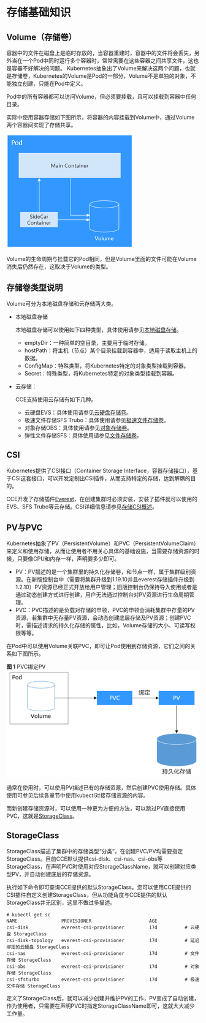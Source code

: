 # 存储基础知识<a name="cce_01_0307"></a>

## Volume（存储卷）<a name="section5296105719142"></a>

容器中的文件在磁盘上是临时存放的，当容器重建时，容器中的文件将会丢失，另外当在一个Pod中同时运行多个容器时，常常需要在这些容器之间共享文件，这也是容器不好解决的问题。 Kubernetes抽象出了Volume来解决这两个问题，也就是存储卷，Kubernetes的Volume是Pod的一部分，Volume不是单独的对象，不能独立创建，只能在Pod中定义。

Pod中的所有容器都可以访问Volume，但必须要挂载，且可以挂载到容器中任何目录。

实际中使用容器存储如下图所示，将容器的内容挂载到Volume中，通过Volume两个容器间实现了存储共享。

![](figures/zh-cn_image_0000001163591699.png)

Volume的生命周期与挂载它的Pod相同，但是Volume里面的文件可能在Volume消失后仍然存在，这取决于Volume的类型。

## 存储卷类型说明<a name="section16559121287"></a>

Volume可分为本地磁盘存储和云存储两大类。

-   本地磁盘存储

    本地磁盘存储可以使用如下四种类型，具体使用请参见[本地磁盘存储](本地磁盘存储.md)。

    -   emptyDir：一种简单的空目录，主要用于临时存储。
    -   hostPath：将主机（节点）某个目录挂载到容器中，适用于读取主机上的数据。
    -   ConfigMap：特殊类型，将Kubernetes特定的对象类型挂载到容器。
    -   Secret：特殊类型，将Kubernetes特定的对象类型挂载到容器。

-   云存储：

    CCE支持使用云存储有如下几种。

    -   云硬盘EVS：具体使用请参见[云硬盘存储卷](云硬盘存储卷.md)。
    -   极速文件存储SFS Trubo：具体使用请参见[极速文件存储卷](极速文件存储卷.md)。
    -   对象存储OBS：具体使用请参见[对象存储卷](对象存储卷.md)。
    -   弹性文件存储SFS：具体使用请参见[文件存储卷](文件存储卷.md)。


## CSI<a name="section187922219447"></a>

Kubernetes提供了CSI接口（Container Storage Interface，容器存储接口），基于CSI这套接口，可以开发定制出CSI插件，从而支持特定的存储，达到解耦的目的。

CCE开发了存储插件[Everest](Everest（系统资源插件-必装）.md)，在创建集群时必须安装，安装了插件就可以使用的EVS、SFS Trubo等云存储。CSI详细信息请参见[存储CSI概述](存储CSI概述.md)。

## PV与PVC<a name="section1181185971610"></a>

Kubernetes抽象了PV（PersistentVolume）和PVC（PersistentVolumeClaim）来定义和使用存储，从而让使用者不用关心具体的基础设施，当需要存储资源的时候，只要像CPU和内存一样，声明要多少即可。

-   PV：PV描述的是一个集群里的持久化存储卷，和节点一样，属于集群级别资源。在新版控制台中（需要将集群升级到1.19.10并且everest存储插件升级到1.2.10）PV资源已经正式开放给用户管理；旧版控制台仍保持导入使用或者是通过动态创建方式进行创建，用户无法通过控制台对PV资源进行生命周期管理。
-   PVC：PVC描述的是负载对存储的申领，PVC的申领会消耗集群中存量的PV资源，若集群中无存量PV资源，会动态创建底层存储及PV资源；创建PVC时，需描述请求的持久化存储的属性，比如，Volume存储的大小、可读写权限等等。

在Pod中可以使用Volume关联PVC，即可让Pod使用到存储资源，它们之间的关系如下图所示。

**图 1**  PVC绑定PV<a name="fig149881117222"></a>  
![](figures/PVC绑定PV.png "PVC绑定PV")

通常在使用时，可以使用PV描述已有的存储资源，然后创建PVC使用存储。具体使用可参见后续各章节中使用kubectl对接存储资源的内容。

而新创建存储资源时，可以使用一种更为方便的方法，可以跳过PV直接使用PVC，这就是[StorageClass](#section19926174743310)。

## StorageClass<a name="section19926174743310"></a>

StorageClass描述了集群中的存储类型“分类”，在创建PVC/PV均需要指定StorageClass。目前CCE默认提供csi-disk、csi-nas、csi-obs等StorageClass，在声明PVC时使用对应StorageClassName，就可以创建对应类型PV，并自动创建底层的存储资源。

执行如下命令即可查询CCE提供的默认StorageClass。您可以使用CCE提供的CSI插件自定义创建StorageClass，但从功能角度与CCE提供的默认StorageClass并无区别，这里不做过多描述。

```
# kubectl get sc
NAME                PROVISIONER                     AGE
csi-disk            everest-csi-provisioner         17d          # 云硬盘 StorageClass
csi-disk-topology   everest-csi-provisioner         17d          # 延迟绑定的云硬盘 StorageClass
csi-nas             everest-csi-provisioner         17d          # 文件存储 StorageClass
csi-obs             everest-csi-provisioner         17d          # 对象存储 StorageClass
csi-sfsturbo        everest-csi-provisioner         17d          # 极速文件存储 StorageClass
```

定义了StorageClass后，就可以减少创建并维护PV的工作，PV变成了自动创建，作为使用者，只需要在声明PVC时指定StorageClassName即可，这就大大减少工作量。

